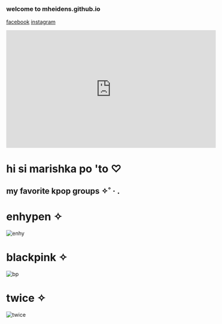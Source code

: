 
### welcome to mheidens.github.io 


   [facebook](https://www.facebook.com/ish.senar.90) [instagram](https://www.instagram.com/mhsenar_/)

<iframe width="560" height="315" src="https://www.youtube.com/embed/SDXYlyUlkC0" title="YouTube video player" frameborder="0" allow="accelerometer; autoplay; clipboard-write; encrypted-media; gyroscope; picture-in-picture" allowfullscreen></iframe>


# hi si marishka po 'to ♡


## my favorite kpop groups ✧˚ · .

# enhypen ✧

![enhy](https://qph.cf2.quoracdn.net/main-qimg-c6c792d1ed310ba8e85518762b393b7f-lq)

# blackpink ✧

![bp](https://i.pinimg.com/originals/3a/4c/e6/3a4ce60f7bd1b938fc352f8cebbfe3da.jpg)

# twice ✧

![twice](https://pbs.twimg.com/media/E-fNSsGXoAE0u95.jpg)
